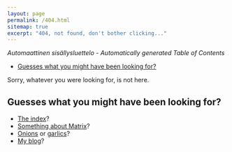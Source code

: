 ```yaml
---
layout: page
permalink: /404.html
sitemap: true
excerpt: "404, not found, don't bother clicking..."
---
```


<!-- editorconfig-checker-disable -->
<!-- prettier-ignore-start -->

<!-- START doctoc generated TOC please keep comment here to allow auto update -->
<!-- DON'T EDIT THIS SECTION, INSTEAD RE-RUN doctoc TO UPDATE -->
_Automaattinen sisällysluettelo - Automatically generated Table of Contents_

- [Guesses what you might have been looking for?](#guesses-what-you-might-have-been-looking-for)

<!-- END doctoc generated TOC please keep comment here to allow auto update -->

<!-- prettier-ignore-end -->
<!-- editorconfig-checker-enable -->

Sorry, whatever you were looking for, is not here.

## Guesses what you might have been looking for?

- [The index](/)?
- [Something about Matrix](/matrix/index.html)?
- [Onions](https://gitea.blesmrt.net/mikaela/ormirror) or [garlics](https://gitea.blesmrt.net/mikaela/i2pmirror)?
- [My blog](/blog/index.html)?
